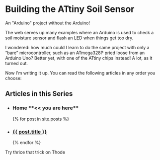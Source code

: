# Building the ATtiny Soil Sensor
An "Arduino" project without the Arduino!

The web serves up many examples where an Arduino is used to check a soil moisture sensor and flash an LED when things get too dry. 

I wondered: how much could I learn to do the same project with only a &ldquo;bare&rdquo; microcontroller, such as an ATmega328P pried loose from an Arduino Uno? Better yet, with one of the ATtiny chips instead! A lot, as it turned out. 

Now I'm writing it up. You can read the following articles in any order you choose:

## Articles in this Series
<ul>
  <li><h3>Home **<< you are here**</h3></li>  
  {% for post in site.posts %}
    <li>
      <h3><a href="{{site.baseurl}}{{ post.url }}">{{ post.title }}</a></h3>
    </li>
  {% endfor %}
</ul>

Try thrice that trick on Thode
